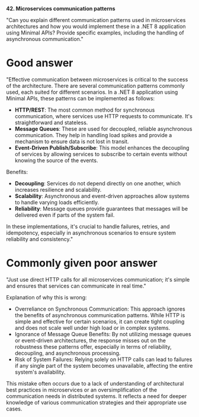 **42. Microservices communication patterns**

"Can you explain different communication patterns used in microservices architectures and how you would implement these in a .NET 8 application using Minimal APIs? Provide specific examples, including the handling of asynchronous communication."

# Good answer

"Effective communication between microservices is critical to the success of the architecture. There are several communication patterns commonly used, each suited for different scenarios. In a .NET 8 application using Minimal APIs, these patterns can be implemented as follows:
- **HTTP/REST**: The most common method for synchronous communication, where services use HTTP requests to communicate. It's straightforward and stateless.
- **Message Queues**: These are used for decoupled, reliable asynchronous communication. They help in handling load spikes and provide a mechanism to ensure data is not lost in transit.
- **Event-Driven Publish/Subscribe**: This model enhances the decoupling of services by allowing services to subscribe to certain events without knowing the source of the events.

Benefits:
- **Decoupling**: Services do not depend directly on one another, which increases resilience and scalability.
- **Scalability**: Asynchronous and event-driven approaches allow systems to handle varying loads efficiently.
- **Reliability**: Message queues provide guarantees that messages will be delivered even if parts of the system fail.

In these implementations, it's crucial to handle failures, retries, and idempotency, especially in asynchronous scenarios to ensure system reliability and consistency."

# Commonly given poor answer

"Just use direct HTTP calls for all microservices communication; it's simple and ensures that services can communicate in real time."

Explanation of why this is wrong:
- Overreliance on Synchronous Communication: This approach ignores the benefits of asynchronous communication patterns. While HTTP is simple and effective for certain scenarios, it can create tight coupling and does not scale well under high load or in complex systems.
- Ignorance of Message Queue Benefits: By not utilizing message queues or event-driven architectures, the response misses out on the robustness these patterns offer, especially in terms of reliability, decoupling, and asynchronous processing.
- Risk of System Failures: Relying solely on HTTP calls can lead to failures if any single part of the system becomes unavailable, affecting the entire system's availability.

This mistake often occurs due to a lack of understanding of architectural best practices in microservices or an oversimplification of the communication needs in distributed systems. It reflects a need for deeper knowledge of various communication strategies and their appropriate use cases.
